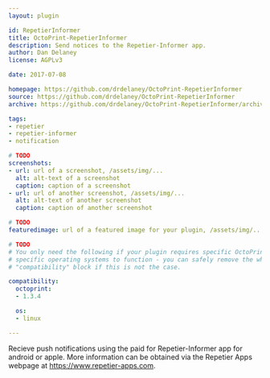 ```yaml
---
layout: plugin

id: RepetierInformer
title: OctoPrint-RepetierInformer
description: Send notices to the Repetier-Informer app.
author: Dan Delaney
license: AGPLv3

date: 2017-07-08 

homepage: https://github.com/drdelaney/OctoPrint-RepetierInformer
source: https://github.com/drdelaney/OctoPrint-RepetierInformer
archive: https://github.com/drdelaney/OctoPrint-RepetierInformer/archive/master.zip

tags:
- repetier
- repetier-informer
- notification

# TODO
screenshots:
- url: url of a screenshot, /assets/img/...
  alt: alt-text of a screenshot
  caption: caption of a screenshot
- url: url of another screenshot, /assets/img/...
  alt: alt-text of another screenshot
  caption: caption of another screenshot

# TODO
featuredimage: url of a featured image for your plugin, /assets/img/...

# TODO
# You only need the following if your plugin requires specific OctoPrint versions or
# specific operating systems to function - you can safely remove the whole
# "compatibility" block if this is not the case.

compatibility:
  octoprint:
  - 1.3.4

  os:
  - linux

---
```


Recieve push notifications using the paid for Repetier-Informer app for android or apple.
More information can be obtained via the Repetier Apps webpage at https://www.repetier-apps.com.
